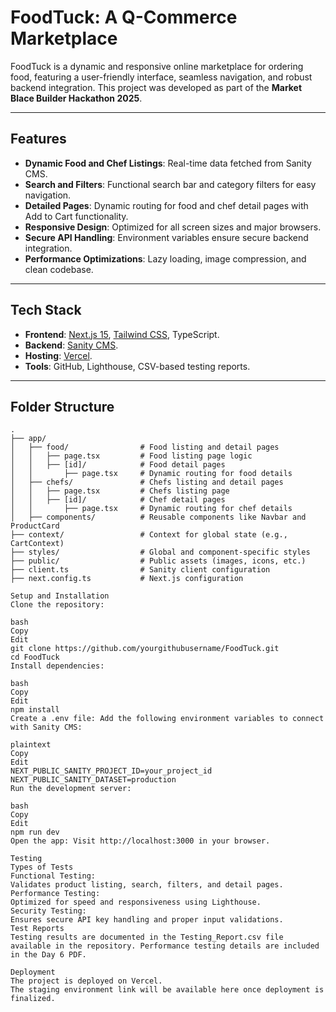 # FoodTuck: A Q-Commerce Marketplace

FoodTuck is a dynamic and responsive online marketplace for ordering food, featuring a user-friendly interface, seamless navigation, and robust backend integration. This project was developed as part of the **Market Blace Builder Hackathon 2025**.

---

## **Features**

- **Dynamic Food and Chef Listings**: Real-time data fetched from Sanity CMS.
- **Search and Filters**: Functional search bar and category filters for easy navigation.
- **Detailed Pages**: Dynamic routing for food and chef detail pages with Add to Cart functionality.
- **Responsive Design**: Optimized for all screen sizes and major browsers.
- **Secure API Handling**: Environment variables ensure secure backend integration.
- **Performance Optimizations**: Lazy loading, image compression, and clean codebase.

---

## **Tech Stack**

- **Frontend**: [Next.js 15](https://nextjs.org/), [Tailwind CSS](https://tailwindcss.com/), TypeScript.
- **Backend**: [Sanity CMS](https://www.sanity.io/).
- **Hosting**: [Vercel](https://vercel.com/).
- **Tools**: GitHub, Lighthouse, CSV-based testing reports.

---

## **Folder Structure**

```plaintext
.
├── app/
│   ├── food/                # Food listing and detail pages
│   │   ├── page.tsx         # Food listing page logic
│   │   ├── [id]/            # Food detail pages
│   │       ├── page.tsx     # Dynamic routing for food details
│   ├── chefs/               # Chefs listing and detail pages
│   │   ├── page.tsx         # Chefs listing page
│   │   ├── [id]/            # Chef detail pages
│   │       ├── page.tsx     # Dynamic routing for chef details
│   ├── components/          # Reusable components like Navbar and ProductCard
├── context/                 # Context for global state (e.g., CartContext)
├── styles/                  # Global and component-specific styles
├── public/                  # Public assets (images, icons, etc.)
├── client.ts                # Sanity client configuration
├── next.config.ts           # Next.js configuration

Setup and Installation
Clone the repository:

bash
Copy
Edit
git clone https://github.com/yourgithubusername/FoodTuck.git
cd FoodTuck
Install dependencies:

bash
Copy
Edit
npm install
Create a .env file: Add the following environment variables to connect with Sanity CMS:

plaintext
Copy
Edit
NEXT_PUBLIC_SANITY_PROJECT_ID=your_project_id
NEXT_PUBLIC_SANITY_DATASET=production
Run the development server:

bash
Copy
Edit
npm run dev
Open the app: Visit http://localhost:3000 in your browser.

Testing
Types of Tests
Functional Testing:
Validates product listing, search, filters, and detail pages.
Performance Testing:
Optimized for speed and responsiveness using Lighthouse.
Security Testing:
Ensures secure API key handling and proper input validations.
Test Reports
Testing results are documented in the Testing_Report.csv file available in the repository. Performance testing details are included in the Day 6 PDF.

Deployment
The project is deployed on Vercel.
The staging environment link will be available here once deployment is finalized.
